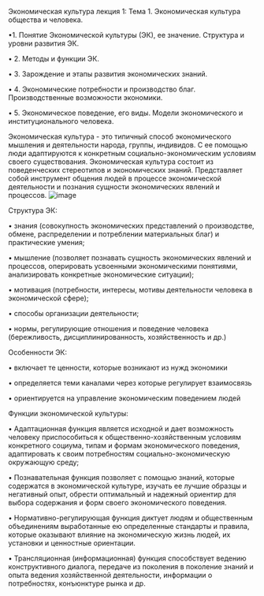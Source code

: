 Экономическая культура лекция 1:
Тема 1. Экономическая культура общества и человека.

•1. Понятие Экономической культуры (ЭК), ее значение.
Структура и уровни развития ЭК.

• 2. Методы и функции ЭК.

• 3. Зарождение и этапы развития экономических знаний.

• 4. Экономические потребности и производство благ.
Производственные возможности экономики.

• 5. Экономическое поведение, его виды. Модели
экономического и институционального человека. 

Экономическая культура - это типичный способ экономического мышления
и деятельности народа, группы, индивидов. С ее помощью люди адаптируются к конкретным
социально-экономическим условиям своего существования. Экономическая культура состоит из поведенческих стереотипов и экономических знаний.
Представляет собой инструмент общения людей в процессе экономической деятельности и познания сущности экономических явлений и процессов.
![image](https://github.com/user-attachments/assets/5fc09377-d905-4c74-a7b6-dc3b4f2e7d3d)

Структура ЭК:

• знания (совокупность экономических представлений о
производстве, обмене, распределении и потреблении
материальных благ) и практические умения;

• мышление (позволяет познавать сущность экономических
явлений и процессов, оперировать усвоенными
экономическими понятиями, анализировать конкретные
экономические ситуации);

• мотивация (потребности, интересы, мотивы деятельности
человека в экономической сфере);

• способы организации деятельности;

• нормы, регулирующие отношения и поведение человека
(бережливость, дисциплинированность, хозяйственность и др.)

Особенности ЭК:

• включает те ценности, которые возникают из нужд экономики

• определяется теми каналами через которые регулирует взаимосвязь

• ориентируется на управление экономическим поведением людей

Функции экономической культуры:

• Адаптационная функция является исходной и дает возможность человеку
приспособиться к общественно-хозяйственным условиям конкретного
социума, типам и формам экономического поведения, адаптировать к
своим потребностям социально-экономическую окружающую среду;

• Познавательная функция позволяет с помощью знаний, которые
содержатся в экономической культуре, изучать ее лучшие образцы и
негативный опыт, обрести оптимальный и надежный ориентир для
выбора содержания и форм своего экономического поведения.

• Нормативно-регулирующая функция диктует людям и общественным
объединениям выработанные ею определенные стандарты и правила,
которые оказывают влияние на экономическую жизнь людей, их
установки и ценностные ориентации.

• Трансляционная (информационная) функция способствует ведению
конструктивного диалога, передаче из поколения в поколение знаний и
опыта ведения хозяйственной деятельности, информации о потребностях,
конъюнктуре рынка и др.

